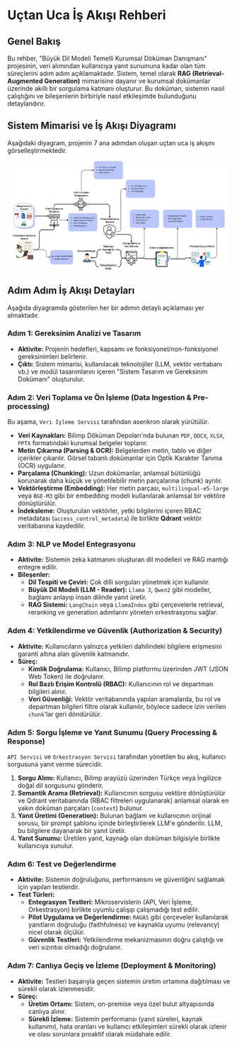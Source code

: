 # Uçtan Uca İş Akışı Rehberi

## Genel Bakış
Bu rehber, "Büyük Dil Modeli Temelli Kurumsal Döküman Danışmanı" projesinin, veri alımından kullanıcıya yanıt sunumuna kadar olan tüm süreçlerini adım adım açıklamaktadır. Sistem, temel olarak **RAG (Retrieval-Augmented Generation)** mimarisine dayanır ve kurumsal dokümanlar üzerinde akıllı bir sorgulama katmanı oluşturur. Bu doküman, sistemin nasıl çalıştığını ve bileşenlerin birbiriyle nasıl etkileşimde bulunduğunu detaylandırır.

## Sistem Mimarisi ve İş Akışı Diyagramı
Aşağıdaki diyagram, projenin 7 ana adımdan oluşan uçtan uca iş akışını görselleştirmektedir.

![Bilimp Sistem Mimarisi ve İş Akışı Diyagramı](./mimari.jpg)

## Adım Adım İş Akışı Detayları

Aşağıda diyagramda gösterilen her bir adımın detaylı açıklaması yer almaktadır.

### Adım 1: Gereksinim Analizi ve Tasarım
- **Aktivite:** Projenin hedefleri, kapsamı ve fonksiyonel/non-fonksiyonel gereksinimleri belirlenir.
- **Çıktı:** Sistem mimarisi, kullanılacak teknolojiler (LLM, vektör veritabanı vb.) ve modül tasarımlarını içeren "Sistem Tasarım ve Gereksinim Dokümanı" oluşturulur.

### Adım 2: Veri Toplama ve Ön İşleme (Data Ingestion & Pre-processing)
Bu aşama, `Veri İşleme Servisi` tarafından asenkron olarak yürütülür.
- **Veri Kaynakları:** Bilimp Döküman Depoları'nda bulunan `PDF`, `DOCX`, `XLSX`, `PPTX` formatındaki kurumsal belgeler toplanır.
- **Metin Çıkarma (Parsing & OCR):** Belgelerden metin, tablo ve diğer içerikler çıkarılır. Görsel tabanlı dokümanlar için Optik Karakter Tanıma (OCR) uygulanır.
- **Parçalama (Chunking):** Uzun dokümanlar, anlamsal bütünlüğü korunarak daha küçük ve yönetilebilir metin parçalarına (chunk) ayrılır.
- **Vektörleştirme (Embedding):** Her metin parçası, `multilingual-e5-large` veya `BGE-M3` gibi bir embedding modeli kullanılarak anlamsal bir vektöre dönüştürülür.
- **İndeksleme:** Oluşturulan vektörler, yetki bilgilerini içeren RBAC metadatası (`access_control_metadata`) ile birlikte **Qdrant** vektör veritabanına kaydedilir.

### Adım 3: NLP ve Model Entegrasyonu
- **Aktivite:** Sistemin zeka katmanını oluşturan dil modelleri ve RAG mantığı entegre edilir.
- **Bileşenler:**
    - **Dil Tespiti ve Çeviri:** Çok dilli sorguları yönetmek için kullanılır.
    - **Büyük Dil Modeli (LLM - Reader):** `Llama 3`, `Qwen2` gibi modeller, bağlamı anlayıp insan dilinde yanıt üretir.
    - **RAG Sistemi:** `LangChain` veya `LlamaIndex` gibi çerçevelerle retrieval, reranking ve generation adımlarını yöneten orkestrasyonu sağlar.

### Adım 4: Yetkilendirme ve Güvenlik (Authorization & Security)
- **Aktivite:** Kullanıcıların yalnızca yetkileri dahilindeki bilgilere erişmesini garanti altına alan güvenlik katmanıdır.
- **Süreç:**
    - **Kimlik Doğrulama:** Kullanıcı, Bilimp platformu üzerinden JWT (JSON Web Token) ile doğrulanır.
    - **Rol Bazlı Erişim Kontrolü (RBAC):** Kullanıcının rol ve departman bilgileri alınır.
    - **Veri Güvenliği:** Vektör veritabanında yapılan aramalarda, bu rol ve departman bilgileri filtre olarak kullanılır, böylece sadece izin verilen `chunk`'lar geri döndürülür.

### Adım 5: Sorgu İşleme ve Yanıt Sunumu (Query Processing & Response)
`API Servisi` ve `Orkestrasyon Servisi` tarafından yönetilen bu akış, kullanıcı sorgusuna yanıt verme sürecidir.
1.  **Sorgu Alımı:** Kullanıcı, Bilimp arayüzü üzerinden Türkçe veya İngilizce doğal dil sorgusunu gönderir.
2.  **Semantik Arama (Retrieval):** Kullanıcının sorgusu vektöre dönüştürülür ve Qdrant veritabanında (RBAC filtreleri uygulanarak) anlamsal olarak en yakın doküman parçaları (`context`) bulunur.
3.  **Yanıt Üretimi (Generation):** Bulunan bağlam ve kullanıcının orijinal sorusu, bir prompt şablonu içinde birleştirilerek LLM'e gönderilir. LLM, bu bilgilere dayanarak bir yanıt üretir.
4.  **Yanıt Sunumu:** Üretilen yanıt, kaynağı olan doküman bilgisiyle birlikte kullanıcıya sunulur.

### Adım 6: Test ve Değerlendirme
- **Aktivite:** Sistemin doğruluğunu, performansını ve güvenliğini sağlamak için yapılan testlerdir.
- **Test Türleri:**
    - **Entegrasyon Testleri:** Mikroservislerin (API, Veri İşleme, Orkestrasyon) birlikte uyumlu çalışıp çalışmadığı test edilir.
    - **Pilot Uygulama ve Değerlendirme:** `RAGAS` gibi çerçeveler kullanılarak yanıtların doğruluğu (faithfulness) ve kaynakla uyumu (relevancy) nicel olarak ölçülür.
    - **Güvenlik Testleri:** Yetkilendirme mekanizmasının doğru çalıştığı ve veri sızıntısı olmadığı doğrulanır.

### Adım 7: Canlıya Geçiş ve İzleme (Deployment & Monitoring)
- **Aktivite:** Testleri başarıyla geçen sistemin üretim ortamına dağıtılması ve sürekli olarak izlenmesidir.
- **Süreç:**
    - **Üretim Ortamı:** Sistem, on-premise veya özel bulut altyapısında canlıya alınır.
    - **Sürekli İzleme:** Sistemin performansı (yanıt süreleri, kaynak kullanımı), hata oranları ve kullanıcı etkileşimleri sürekli olarak izlenir ve olası sorunlara proaktif olarak müdahale edilir.
